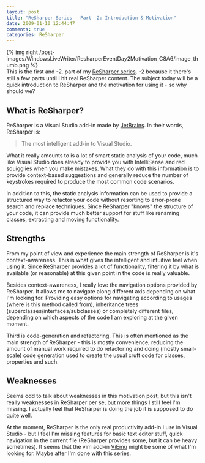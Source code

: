 ```yaml
---
layout: post
title: "ReSharper Series - Part -2: Introduction & Motivation"
date: 2009-01-10 12:44:47
comments: true
categories: ReSharper
---
```

{% img right /post-images/WindowsLiveWriter/ResharperEventDay2Motivation_C8A6/image_thumb.png %}  
This is the first and -2. part of my [ReSharper series](http://www.rasmuskl.dk/post/ReSharper-Series.aspx). -2 because it there's still a few parts until I hit real ReSharper content. The subject today will be a quick introduction to ReSharper and the motivation for using it - so why should we?
 
## What is ReSharper?
 
ReSharper is a Visual Studio add-in made by [JetBrains](http://www.jetbrains.com). In their words, ReSharper is:

> The most intelligent add-in to Visual Studio.

What it really amounts to is a lot of smart static analysis of your code, much like Visual Studio does already to provide you with IntelliSense and red squigglies when you make mistakes. What they do with this information is to provide context-based suggestions and generally reduce the number of keystrokes required to produce the most common code scenarios. 
 
In addition to this, the static analysis information can be used to provide a structured way to refactor your code without resorting to error-prone search and replace techniques. Since ReSharper "knows" the structure of your code, it can provide much better support for stuff like renaming classes, extracting and moving functionality.
 
## Strengths
 
From my point of view and experience the main strength of ReSharper is it's context-awareness. This is what gives the intelligent and intuitive feel when using it. Since ReSharper provides a lot of functionality, filtering it by what is available (or reasonable) at this given point in the code is really valuable. 
 
Besides context-awareness, I really love the navigation options provided by ReSharper. It allows me to navigate along different axis depending on what I'm looking for. Providing easy options for navigating according to usages (where is this method called from), inheritance trees (superclasses/interfaces/subclasses) or completely different files, depending on which aspects of the code I am exploring at the given moment.
 
Third is code-generation and refactoring. This is often mentioned as the main strength of ReSharper - this is mostly convenience, reducing the amount of manual work required to do refactoring and doing (mostly small-scale) code generation used to create the usual cruft code for classes, properties and such.
 
## Weaknesses
 
Seems odd to talk about weaknesses in this motivation post, but this isn't really weaknesses in ReSharper per se, but more things I still feel I'm missing. I actually feel that ReSharper is doing the job it is supposed to do quite well.
 
At the moment, ReSharper is the only real productivity add-in I use in Visual Studio - but I feel I'm missing features for basic text editor stuff, quick navigation in the current file (ReSharper provides some, but it can be heavy sometimes). It seems that the vim add-in [ViEmu](http://www.viemu.com/) might be some of what I'm looking for. Maybe after I'm done with this series. 
